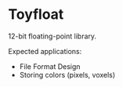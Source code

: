 # Toyfloat

12-bit floating-point library.

Expected applications:

* File Format Design
* Storing colors (pixels, voxels)
